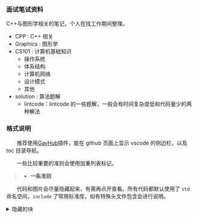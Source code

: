 ### 面试笔试资料

C++与图形学相关的笔记，个人在找工作期间整理。

- CPP : C++ 相关
- Graphics : 图形学
- CS101 : 计算机基础知识
    - 操作系统
    - 体系结构
    - 计算机网络
    - 设计模式
    - 其他
- solution : 算法题解
    - lintcode：lintcode 的一些题解，一般会有时间复杂度低和代码量少的两种解法
    

### 格式说明

&emsp;&emsp;推荐使用[GayHub](https://github.com/jawil/GayHub)插件，能在 github 页面上显示 vscode 的侧边栏，以及 toc 目录导航。

&emsp;&emsp;一些比较重要的准则会使用加重列表标记。

> - **一条准则**


&emsp;&emsp;代码和图片会尽量隐藏起来，有需再点开查看。所有代码都默认使用了 `std` 命名空间，`include` 了常用标准库，如有特殊头文件包含会进行说明。

<details> <summary> 隐藏的块 </summary>

```C++
// 以下为默认声明，具体笔记里不再包含
#include <iostream>
#include <vector>
#include <string>
#include <algorithm>
using namespace std;

cout << "tl,dr" << endl;
```

</details>


